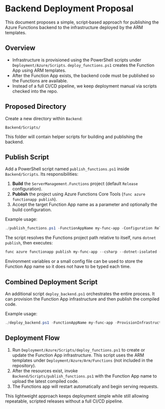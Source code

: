 # Backend Deployment Proposal

This document proposes a simple, script‑based approach for publishing the Azure Functions backend to the infrastructure deployed by the ARM templates.

## Overview
- Infrastructure is provisioned using the PowerShell scripts under `Deployment/Azure/Scripts`. `deploy_functions.ps1` creates the Function App using ARM templates.
- After the Function App exists, the backend code must be published so the Functions are available.
- Instead of a full CI/CD pipeline, we keep deployment manual via scripts checked into the repo.

## Proposed Directory
Create a new directory within `Backend`:

```
Backend/Scripts/
```

This folder will contain helper scripts for building and publishing the backend.

## Publish Script
Add a PowerShell script named `publish_functions.ps1` inside `Backend/Scripts`. Its responsibilities:

1. **Build** the `ServerManagement.Functions` project (default `Release` configuration).
2. **Publish** the project using Azure Functions Core Tools (`func azure functionapp publish`).
3. Accept the target Function App name as a parameter and optionally the build configuration.

Example usage:

```powershell
./publish_functions.ps1 -FunctionAppName my-func-app -Configuration Release
```

The script resolves the Functions project path relative to itself, runs `dotnet publish`, then executes:

```powershell
func azure functionapp publish my-func-app --csharp --dotnet-isolated --publish-local-settings -i
```

Environment variables or a small config file can be used to store the Function App name so it does not have to be typed each time.

## Combined Deployment Script
An additional script `deploy_backend.ps1` orchestrates the entire process. It can provision the Function App infrastructure and then publish the compiled code.

Example usage:

```powershell
./deploy_backend.ps1 -FunctionAppName my-func-app -ProvisionInfrastructure
```

## Deployment Flow
1. Run `Deployment/Azure/Scripts/deploy_functions.ps1` to create or update the Function App infrastructure. This script uses the ARM templates under `Deployment/Azure/Arm/Functions` (not included in the repository).
2. After the resources exist, invoke `Backend/Scripts/publish_functions.ps1` with the Function App name to upload the latest compiled code.
3. The Functions app will restart automatically and begin serving requests.

This lightweight approach keeps deployment simple while still allowing repeatable, scripted releases without a full CI/CD pipeline.
